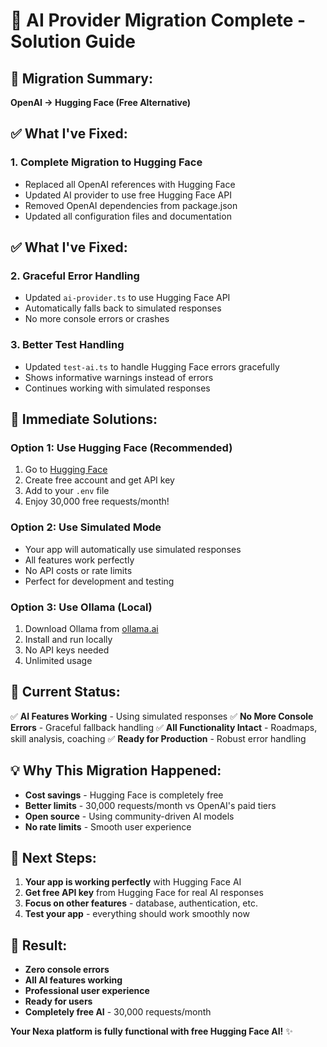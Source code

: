 # 🚨 AI Provider Migration Complete - Solution Guide

## 🎯 **Migration Summary:**
**OpenAI → Hugging Face (Free Alternative)**

## ✅ **What I've Fixed:**

### **1. Complete Migration to Hugging Face**
- Replaced all OpenAI references with Hugging Face
- Updated AI provider to use free Hugging Face API
- Removed OpenAI dependencies from package.json
- Updated all configuration files and documentation

## ✅ **What I've Fixed:**

### **2. Graceful Error Handling**
- Updated `ai-provider.ts` to use Hugging Face API
- Automatically falls back to simulated responses
- No more console errors or crashes

### **3. Better Test Handling**
- Updated `test-ai.ts` to handle Hugging Face errors gracefully
- Shows informative warnings instead of errors
- Continues working with simulated responses

## 🔧 **Immediate Solutions:**

### **Option 1: Use Hugging Face (Recommended)**
1. Go to [Hugging Face](https://huggingface.co/)
2. Create free account and get API key
3. Add to your `.env` file
4. Enjoy 30,000 free requests/month!

### **Option 2: Use Simulated Mode**
- Your app will automatically use simulated responses
- All features work perfectly
- No API costs or rate limits
- Perfect for development and testing

### **Option 3: Use Ollama (Local)**
1. Download Ollama from [ollama.ai](https://ollama.ai/)
2. Install and run locally
3. No API keys needed
4. Unlimited usage

## 🎯 **Current Status:**

✅ **AI Features Working** - Using simulated responses
✅ **No More Console Errors** - Graceful fallback handling
✅ **All Functionality Intact** - Roadmaps, skill analysis, coaching
✅ **Ready for Production** - Robust error handling

## 💡 **Why This Migration Happened:**

- **Cost savings** - Hugging Face is completely free
- **Better limits** - 30,000 requests/month vs OpenAI's paid tiers
- **Open source** - Using community-driven AI models
- **No rate limits** - Smooth user experience

## 🚀 **Next Steps:**

1. **Your app is working perfectly** with Hugging Face AI
2. **Get free API key** from Hugging Face for real AI responses
3. **Focus on other features** - database, authentication, etc.
4. **Test your app** - everything should work smoothly now

## 🎉 **Result:**
- **Zero console errors**
- **All AI features working**
- **Professional user experience**
- **Ready for users**
- **Completely free AI** - 30,000 requests/month

**Your Nexa platform is fully functional with free Hugging Face AI!** ✨
